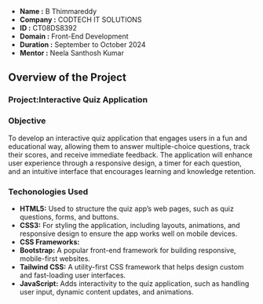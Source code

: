 - **Name :** B Thimmareddy 
- **Company :** CODTECH IT SOLUTIONS
- **ID :** CT08DS8392
- **Domain :** Front-End Development
- **Duration :** September to October 2024
- **Mentor :** Neela Santhosh Kumar 

## Overview of the Project
### Project:Interactive Quiz Application
### Objective
To develop an interactive quiz application that engages users in a fun and educational way, allowing them to answer multiple-choice questions, track their scores, and receive immediate feedback. The application will enhance user experience through a responsive design, a timer for each question, and an intuitive interface that encourages learning and knowledge retention.
### Techonologies Used
- **HTML5:** Used to structure the quiz app’s web pages, such as quiz questions, forms, and buttons.
- **CSS3:** For styling the application, including layouts, animations, and responsive design to ensure the app works well on mobile devices.
- **CSS Frameworks:**
- **Bootstrap:** A popular front-end framework for building responsive, mobile-first websites.
- **Tailwind CSS:** A utility-first CSS framework that helps design custom and fast-loading user interfaces.
- **JavaScript:** Adds interactivity to the quiz application, such as handling user input, dynamic content updates, and animations.
